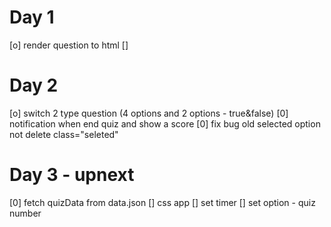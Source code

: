 # Day 1

[o] render question to html
[]

# Day 2

[o] switch 2 type question (4 options and 2 options - true&false)
[0] notification when end quiz and show a score
[0] fix bug old selected option not delete class="seleted"

# Day 3 - upnext

[0] fetch quizData from data.json
[] css app
[] set timer
[] set option - quiz number
